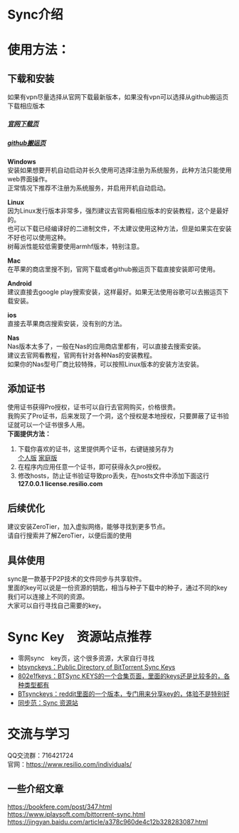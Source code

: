 # Sync介绍




# 使用方法：
## 下载和安装
如果有vpn尽量选择从官网下载最新版本，如果没有vpn可以选择从github搬运页下载相应版本
##### [官网下载页](https://www.resilio.com/individuals/)
##### [github搬运页](https://github.com/zuikme/resilio_sync/releases)    

**Windows**    
安装如果想要开机自动启动并长久使用可选择注册为系统服务，此种方法只能使用web界面操作。     
正常情况下推荐不注册为系统服务，并启用开机自动启动。

**Linux**     
因为Linux发行版本非常多，强烈建议去官网看相应版本的安装教程，这个是最好的。      
也可以下载已经编译好的二进制文件，不太建议使用这种方法，但是如果实在安装不好也可以使用这种。     
树莓派性能较低需要使用armhf版本，特别注意。     

**Mac**    
在苹果的商店里搜不到，官网下载或者github搬运页下载直接安装即可使用。

**Android**    
建议直接去google play搜索安装，这样最好。如果无法使用谷歌可以去搬运页下载安装。

**ios**    
直接去苹果商店搜索安装，没有别的方法。

**Nas**    
Nas版本太多了，一般在Nas的应用商店里都有，可以直接去搜索安装。     
建议去官网看教程，官网有针对各种Nas的安装教程。      
如果你的Nas型号厂商比较特殊，可以按照Linux版本的安装方法安装。


## 添加证书
使用证书获得Pro授权，证书可以自行去官网购买，价格很贵。    
我购买了Pro证书，后来发现了一个洞，这个授权是本地授权，只要屏蔽了证书验证就可以一个证书很多人用。    
**下面提供方法：**       
1. 下载你喜欢的证书，这里提供两个证书，右键链接另存为   
[个人版](https://raw.githubusercontent.com/zuikme/resilio_sync/master/key/Resilio_Sync_Personal.btskey)
[家庭版](https://raw.githubusercontent.com/zuikme/resilio_sync/master/key/Sync_Home_70878.btskey)    
2. 在程序内应用任意一个证书，即可获得永久pro授权。    
3. 修改hosts，防止证书验证导致pro丢失，在hosts文件中添加下面这行     
**127.0.0.1 license.resilio.com**      

## 后续优化
建议安装ZeroTier，加入虚拟网络，能够寻找到更多节点。   
请自行搜索并了解ZeroTier，以便后面的使用

## 具体使用
sync是一款基于P2P技术的文件同步与共享软件。    
里面的key可以说是一份资源的钥匙，相当与种子下载中的种子，通过不同的key我们可以连接上不同的资源。    
大家可以自行寻找自己需要的key。

# Sync Key　资源站点推荐　　　
- 零网sync　key页，这个很多资源，大家自行寻找   
- [btsynckeys：Public Directory of BitTorrent Sync Keys](https://www.btsynckeys.com/)    
- [802e1fkeys：BTSync KEYS的一个合集页面，里面的keys还是比较多的，各种类型都有](http://wherebt.com/blog/2017/blog0418.html)       
- [BTsynckeys：reddit里面的一个版本，专门用来分享key的，体验不是特别好](https://www.reddit.com/r/BTsynckeys/)    
- [同步范：Sync 资源站](https://syncfan.com/)

# 交流与学习
QQ交流群：716421724   
官网：https://www.resilio.com/individuals/




## 一些介绍文章
https://bookfere.com/post/347.html   
https://www.iplaysoft.com/bittorrent-sync.html   
https://jingyan.baidu.com/article/a378c960de4c12b328283087.html   

